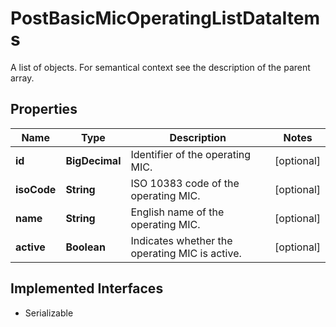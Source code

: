 

# PostBasicMicOperatingListDataItems

A list of objects. For semantical context see the description of the parent array.

## Properties

Name | Type | Description | Notes
------------ | ------------- | ------------- | -------------
**id** | **BigDecimal** | Identifier of the operating MIC. |  [optional]
**isoCode** | **String** | ISO 10383 code of the operating MIC. |  [optional]
**name** | **String** | English name of the operating MIC. |  [optional]
**active** | **Boolean** | Indicates whether the operating MIC is active. |  [optional]


## Implemented Interfaces

* Serializable


